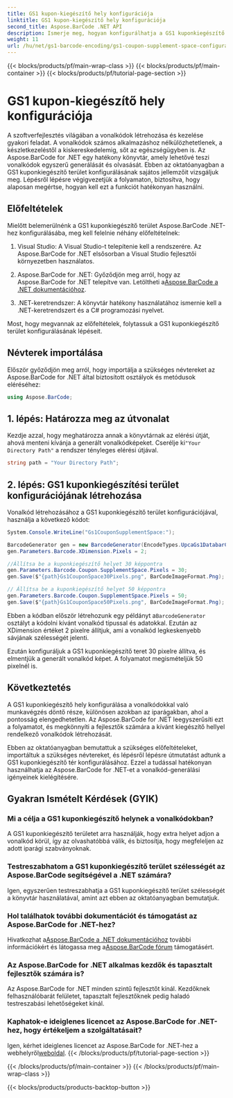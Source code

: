 ```yaml
---
title: GS1 kupon-kiegészítő hely konfigurációja
linktitle: GS1 kupon-kiegészítő hely konfigurációja
second_title: Aspose.BarCode .NET API
description: Ismerje meg, hogyan konfigurálhatja a GS1 kuponkiegészítő területet az Aspose.BarCode for .NET használatával. Kövesse lépésenkénti útmutatónkat a funkció elsajátításához.
weight: 11
url: /hu/net/gs1-barcode-encoding/gs1-coupon-supplement-space-configuration/
---
```


{{< blocks/products/pf/main-wrap-class >}}
{{< blocks/products/pf/main-container >}}
{{< blocks/products/pf/tutorial-page-section >}}

# GS1 kupon-kiegészítő hely konfigurációja


A szoftverfejlesztés világában a vonalkódok létrehozása és kezelése gyakori feladat. A vonalkódok számos alkalmazáshoz nélkülözhetetlenek, a készletkezeléstől a kiskereskedelemig, sőt az egészségügyben is. Az Aspose.BarCode for .NET egy hatékony könyvtár, amely lehetővé teszi vonalkódok egyszerű generálását és olvasását. Ebben az oktatóanyagban a GS1 kuponkiegészítő terület konfigurálásának sajátos jellemzőit vizsgáljuk meg. Lépésről lépésre végigvezetjük a folyamaton, biztosítva, hogy alaposan megértse, hogyan kell ezt a funkciót hatékonyan használni.

## Előfeltételek

Mielőtt belemerülnénk a GS1 kuponkiegészítő terület Aspose.BarCode .NET-hez konfigurálásába, meg kell felelnie néhány előfeltételnek:

1. Visual Studio: A Visual Studio-t telepítenie kell a rendszerére. Az Aspose.BarCode for .NET elsősorban a Visual Studio fejlesztői környezetben használatos.

2.  Aspose.BarCode for .NET: Győződjön meg arról, hogy az Aspose.BarCode for .NET telepítve van. Letöltheti a[Aspose.BarCode a .NET dokumentációhoz](https://reference.aspose.com/barcode/net/).

3. .NET-keretrendszer: A könyvtár hatékony használatához ismernie kell a .NET-keretrendszert és a C# programozási nyelvet.

Most, hogy megvannak az előfeltételek, folytassuk a GS1 kuponkiegészítő terület konfigurálásának lépéseit.

## Névterek importálása

Először győződjön meg arról, hogy importálja a szükséges névtereket az Aspose.BarCode for .NET által biztosított osztályok és metódusok eléréséhez:

```csharp
using Aspose.BarCode;
```

## 1. lépés: Határozza meg az útvonalat

 Kezdje azzal, hogy meghatározza annak a könyvtárnak az elérési útját, ahová menteni kívánja a generált vonalkódképeket. Cserélje ki`"Your Directory Path"` a rendszer tényleges elérési útjával.

```csharp
string path = "Your Directory Path";
```

## 2. lépés: GS1 kuponkiegészítési terület konfigurációjának létrehozása

Vonalkód létrehozásához a GS1 kuponkiegészítő terület konfigurációjával, használja a következő kódot:

```csharp
System.Console.WriteLine("Gs1CouponSupplementSpace:");

BarcodeGenerator gen = new BarcodeGenerator(EncodeTypes.UpcaGs1DatabarCoupon, "123456789012(8110)ASPOSE");
gen.Parameters.Barcode.XDimension.Pixels = 2;

//Állítsa be a kuponkiegészítő helyet 30 képpontra
gen.Parameters.Barcode.Coupon.SupplementSpace.Pixels = 30;
gen.Save($"{path}Gs1CouponSpace30Pixels.png", BarCodeImageFormat.Png);

// Állítsa be a kuponkiegészítő helyet 50 képpontra
gen.Parameters.Barcode.Coupon.SupplementSpace.Pixels = 50;
gen.Save($"{path}Gs1CouponSpace50Pixels.png", BarCodeImageFormat.Png);
```

 Ebben a kódban először létrehozunk egy példányt a`BarcodeGenerator` osztályt a kódolni kívánt vonalkód típussal és adatokkal. Ezután az XDimension értéket 2 pixelre állítjuk, ami a vonalkód legkeskenyebb sávjának szélességét jelenti. 

Ezután konfiguráljuk a GS1 kuponkiegészítő teret 30 pixelre állítva, és elmentjük a generált vonalkód képet. A folyamatot megismételjük 50 pixelnél is.

## Következtetés

A GS1 kuponkiegészítő hely konfigurálása a vonalkódokkal való munkavégzés döntő része, különösen azokban az iparágakban, ahol a pontosság elengedhetetlen. Az Aspose.BarCode for .NET leegyszerűsíti ezt a folyamatot, és megkönnyíti a fejlesztők számára a kívánt kiegészítő hellyel rendelkező vonalkódok létrehozását.

Ebben az oktatóanyagban bemutattuk a szükséges előfeltételeket, importáltuk a szükséges névtereket, és lépésről lépésre útmutatást adtunk a GS1 kuponkiegészítő tér konfigurálásához. Ezzel a tudással hatékonyan használhatja az Aspose.BarCode for .NET-et a vonalkód-generálási igényeinek kielégítésére.

## Gyakran Ismételt Kérdések (GYIK)

### Mi a célja a GS1 kuponkiegészítő helynek a vonalkódokban?
A GS1 kuponkiegészítő területet arra használják, hogy extra helyet adjon a vonalkód körül, így az olvashatóbbá válik, és biztosítja, hogy megfeleljen az adott iparági szabványoknak.

### Testreszabhatom a GS1 kuponkiegészítő terület szélességét az Aspose.BarCode segítségével a .NET számára?
Igen, egyszerűen testreszabhatja a GS1 kuponkiegészítő terület szélességét a könyvtár használatával, amint azt ebben az oktatóanyagban bemutatjuk.

### Hol találhatok további dokumentációt és támogatást az Aspose.BarCode for .NET-hez?
 Hivatkozhat a[Aspose.BarCode a .NET dokumentációhoz](https://reference.aspose.com/barcode/net/) további információkért és látogassa meg a[Aspose.BarCode fórum](https://forum.aspose.com/c/barcode/13) támogatásért.

### Az Aspose.BarCode for .NET alkalmas kezdők és tapasztalt fejlesztők számára is?
Az Aspose.BarCode for .NET minden szintű fejlesztőt kínál. Kezdőknek felhasználóbarát felületet, tapasztalt fejlesztőknek pedig haladó testreszabási lehetőségeket kínál.

### Kaphatok-e ideiglenes licencet az Aspose.BarCode for .NET-hez, hogy értékeljem a szolgáltatásait?
 Igen, kérhet ideiglenes licencet az Aspose.BarCode for .NET-hez a webhelyről[weboldal](https://purchase.aspose.com/temporary-license/).
{{< /blocks/products/pf/tutorial-page-section >}}

{{< /blocks/products/pf/main-container >}}
{{< /blocks/products/pf/main-wrap-class >}}

{{< blocks/products/products-backtop-button >}}
